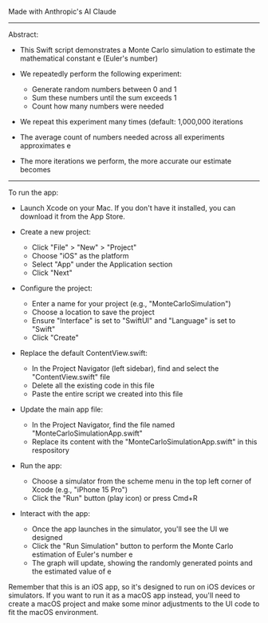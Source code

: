 Made with Anthropic's AI Claude

- - - -

Abstract:
* This Swift script demonstrates a Monte Carlo simulation to estimate the mathematical constant e (Euler's number)
* We repeatedly perform the following experiment:
  - Generate random numbers between 0 and 1
  - Sum these numbers until the sum exceeds 1
  - Count how many numbers were needed
* We repeat this experiment many times (default: 1,000,000 iterations
* The average count of numbers needed across all experiments approximates e
                
* The more iterations we perform, the more accurate our estimate becomes

- - - -

To run the app:
* Launch Xcode on your Mac. If you don't have it installed, you can download it from the App Store.

* Create a new project:
  * Click "File" > "New" > "Project"
  * Choose "iOS" as the platform
  * Select "App" under the Application section
  * Click "Next"

* Configure the project:
  * Enter a name for your project (e.g., "MonteCarloSimulation")
  * Choose a location to save the project
  * Ensure "Interface" is set to "SwiftUI" and "Language" is set to "Swift"
  * Click "Create"

* Replace the default ContentView.swift:
  * In the Project Navigator (left sidebar), find and select the "ContentView.swift" file
  * Delete all the existing code in this file
  * Paste the entire script we created into this file

* Update the main app file:
  * In the Project Navigator, find the file named "MonteCarloSimulationApp.swift"
  * Replace its content with the "MonteCarloSimulationApp.swift" in this respository

* Run the app:
  * Choose a simulator from the scheme menu in the top left corner of Xcode (e.g., "iPhone 15 Pro")
  * Click the "Run" button (play icon) or press Cmd+R

* Interact with the app:
  * Once the app launches in the simulator, you'll see the UI we designed
  * Click the "Run Simulation" button to perform the Monte Carlo estimation of Euler's number  e
  * The graph will update, showing the randomly generated points and the estimated value of e

Remember that this is an iOS app, so it's designed to run on iOS devices or simulators. If you want to run it as a macOS app instead, you'll need to create a macOS project and make some minor adjustments to the UI code to fit the macOS environment.

